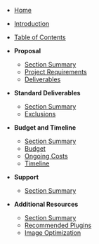 - [Home](/)
- [Introduction](slides/introduction.md)
- [Table of Contents](slides/table-of-contents.md)

- **Proposal**
  - [Section Summary](slides/proposal/section-summary.md)
  - [Project Requirements](slides/proposal/project-requirements.md)
  - [Deliverables](slides/proposal/deliverables.md)

- **Standard Deliverables**
  - [Section Summary](slides/standard-deliverables/section-summary.md)
  - [Exclusions](slides/standard-deliverables/exclusions.md)

- **Budget and Timeline**
  - [Section Summary](slides/budget-timeline/section-summary.md)
  - [Budget](slides/budget-timeline/budget.md)
  - [Ongoing Costs](slides/budget-timeline/ongoing-costs.md)
  - [Timeline](slides/budget-timeline/timeline.md)

- **Support**
  - [Section Summary](slides/support/section-summary.md)

- **Additional Resources**
  - [Section Summary](slides/additional-resources/section-summary.md)
  - [Recommended Plugins](slides/additional-resources/recommended-plugins.md)
  - [Image Optimization](slides/additional-resources/image-optimization.md)
